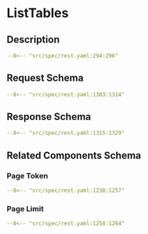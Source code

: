 # ListTables

## Description

```yaml
--8<-- "src/spec/rest.yaml:294:296"
```

## Request Schema

```yaml
--8<-- "src/spec/rest.yaml:1303:1314"
```
## Response Schema

```yaml
--8<-- "src/spec/rest.yaml:1315:1329"
```

## Related Components Schema
### Page Token

```yaml
--8<-- "src/spec/rest.yaml:1238:1257"
```
### Page Limit

```yaml
--8<-- "src/spec/rest.yaml:1258:1264"
```
